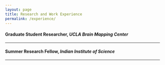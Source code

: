 ```yaml
---
layout: page
title: Research and Work Experience
permalink: /experience/
---
```


#### **Graduate Student Researcher,** ***UCLA Brain Mapping Center***

---

#### **Summer Research Fellow,** ***Indian Institute of Science***

---
